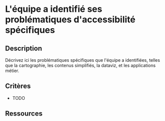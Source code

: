 # L'équipe a identifié ses problématiques d'accessibilité spécifiques

## Description

Décrivez ici les problématiques spécifiques que l'équipe a
identifiées, telles que la cartographie, les contenus simplifiés, la
dataviz, et les applications métier.

## Critères

- TODO

## Ressources
